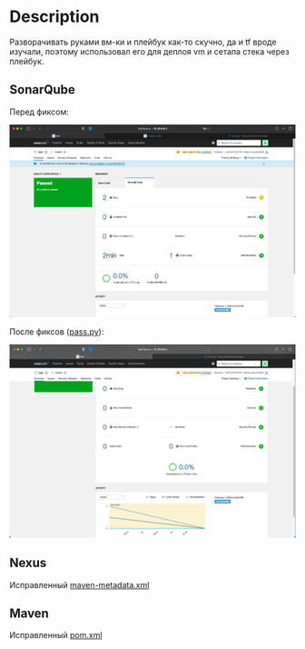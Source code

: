 Description
=========

Разворачивать руками вм-ки и плейбук как-то скучно, да и tf вроде изучали, поэтому использовал его для деплоя vm и сетапа стека через плейбук.

SonarQube
---------

Перед фиксом:

![before_fix](img/before_fix.png)

После фиксов ([pass.py](answers/pass.py)):

![fix](img/fix.png)

Nexus
---------

Исправленный [maven-metadata.xml](answers/maven-metadata.xml)

Maven
---------

Исправленный [pom.xml](answers/pom.xml)